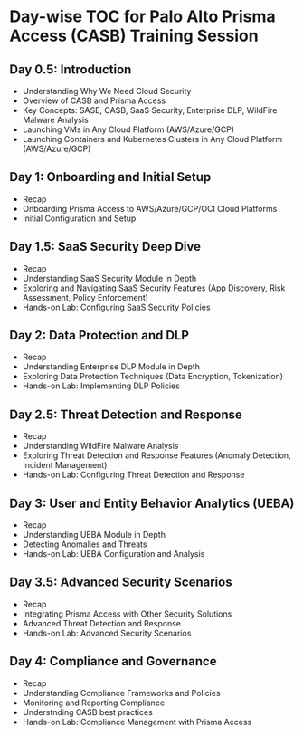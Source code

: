 # Day-wise TOC for Palo Alto Prisma Access (CASB) Training Session

## Day 0.5: Introduction

- Understanding Why We Need Cloud Security
- Overview of CASB and Prisma Access
- Key Concepts: SASE, CASB, SaaS Security, Enterprise DLP, WildFire Malware Analysis
- Launching VMs in Any Cloud Platform (AWS/Azure/GCP)
- Launching Containers and Kubernetes Clusters in Any Cloud Platform (AWS/Azure/GCP)

## Day 1: Onboarding and Initial Setup

- Recap
- Onboarding Prisma Access to AWS/Azure/GCP/OCI Cloud Platforms
- Initial Configuration and Setup

## Day 1.5: SaaS Security Deep Dive

- Recap
- Understanding SaaS Security Module in Depth
- Exploring and Navigating SaaS Security Features (App Discovery, Risk Assessment, Policy Enforcement)
- Hands-on Lab: Configuring SaaS Security Policies

## Day 2: Data Protection and DLP

- Recap
- Understanding Enterprise DLP Module in Depth
- Exploring Data Protection Techniques (Data Encryption, Tokenization)
- Hands-on Lab: Implementing DLP Policies

## Day 2.5: Threat Detection and Response

- Recap
- Understanding WildFire Malware Analysis
- Exploring Threat Detection and Response Features (Anomaly Detection, Incident Management)
- Hands-on Lab: Configuring Threat Detection and Response

## Day 3: User and Entity Behavior Analytics (UEBA)

- Recap
- Understanding UEBA Module in Depth
- Detecting Anomalies and Threats
- Hands-on Lab: UEBA Configuration and Analysis

## Day 3.5: Advanced Security Scenarios

- Recap
- Integrating Prisma Access with Other Security Solutions
- Advanced Threat Detection and Response
- Hands-on Lab: Advanced Security Scenarios

## Day 4: Compliance and Governance

- Recap
- Understanding Compliance Frameworks and Policies
- Monitoring and Reporting Compliance
- Understnding CASB best practices
- Hands-on Lab: Compliance Management with Prisma Access

